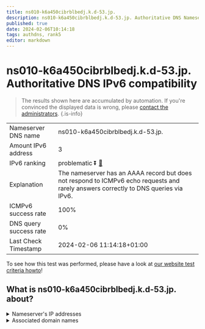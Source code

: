 ```yaml
---
title: ns010-k6a450cibrblbedj.k.d-53.jp.
description: ns010-k6a450cibrblbedj.k.d-53.jp. Authoritative DNS Nameserver IPv6 compatibility
published: true
date: 2024-02-06T10:14:18
tags: authdns, rank5
editor: markdown
---
```


# ns010-k6a450cibrblbedj.k.d-53.jp. Authoritative DNS IPv6 compatibility

> The results shown here are accumulated by automation. If you're convinced the displayed data is wrong, please [contact the administrators](/howto/chat). 
{.is-info}




|   |   |
| - | - |
| Nameserver DNS name | ns010-k6a450cibrblbedj.k.d-53.jp.
| Amount IPv6 address | 3
| IPv6 ranking | problematic :arrow_double_down: [🔗](/howto/ranking) |
| Explanation | The nameserver has an AAAA record but does not respond to ICMPv6 echo requests and rarely answers correctly to DNS queries via IPv6. |
| ICMPv6 success rate | 100%|
| DNS query success rate | 0% |
| Last Check Timestamp | 2024-02-06 11:14:18+01:00 |

To see how this test was performed, please have a look at [our website test criteria howto](/howto/testcriteria/authdns)!


## What is ns010-k6a450cibrblbedj.k.d-53.jp. about?




<details>
<summary>Nameserver's IP addresses</summary>

2001:240:bb81::29:1101

2400:cb00:2049:1::a29f:1af9

2400:cb00:2049:1::a29f:1b11

</details>



<details>
<summary>Associated domain names</summary>

www.smfg.co.jp

</details>
